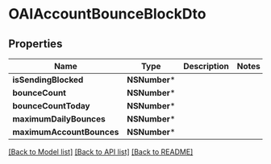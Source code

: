 # OAIAccountBounceBlockDto

## Properties
Name | Type | Description | Notes
------------ | ------------- | ------------- | -------------
**isSendingBlocked** | **NSNumber*** |  | 
**bounceCount** | **NSNumber*** |  | 
**bounceCountToday** | **NSNumber*** |  | 
**maximumDailyBounces** | **NSNumber*** |  | 
**maximumAccountBounces** | **NSNumber*** |  | 

[[Back to Model list]](../README#documentation-for-models) [[Back to API list]](../README#documentation-for-api-endpoints) [[Back to README]](../README)


